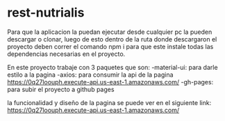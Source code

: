 # rest-nutrialis
Para que la aplicacion  la puedan ejecutar desde cualquier pc la pueden descargar o clonar, luego de esto dentro de la ruta donde descargaron el proyecto deben correr el comando npm i para que este instale todas las dependencias necesarias en el proyecto.

En este proyecto trabaje con 3 paquetes que son:
-material-ui: para darle estilo a la pagina
-axios: para consumir la api de la pagina https://0q27loouph.execute-api.us-east-1.amazonaws.com/
-gh-pages: para subir el proyecto a github pages

la funcionalidad y diseño de la pagina se puede ver en el siguiente link:
https://0q27loouph.execute-api.us-east-1.amazonaws.com/
